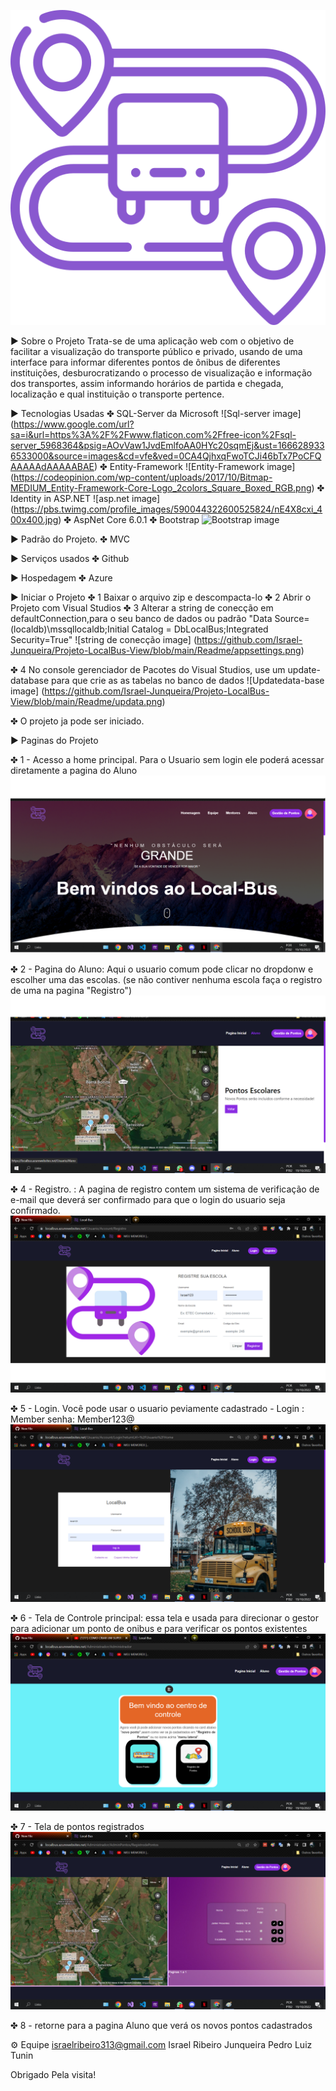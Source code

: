 
![Logo do projeto ](https://github.com/Israel-Junqueira/Projeto-LocalBus-View/blob/main/Readme/bus.png)


▶ Sobre o Projeto
Trata-se de uma aplicação web com o objetivo de facilitar a visualização do transporte público e privado, usando de uma interface para informar diferentes 
pontos de ônibus de diferentes instituições, desburocratizando o processo de visualização e informação dos transportes, assim informando horários de
partida e chegada, localização e qual instituição o transporte pertence.  


▶ Tecnologias Usadas
  ✤ SQL-Server da Microsoft  ![Sql-server image] (https://www.google.com/url?sa=i&url=https%3A%2F%2Fwww.flaticon.com%2Ffree-icon%2Fsql-server_5968364&psig=AOvVaw1JvdEmlfoAA0HYc20sqmEj&ust=1666289336533000&source=images&cd=vfe&ved=0CA4QjhxqFwoTCJi46bTx7PoCFQAAAAAdAAAAABAE)
  ✤ Entity-Framework   ![Entity-Framework image]  (https://codeopinion.com/wp-content/uploads/2017/10/Bitmap-MEDIUM_Entity-Framework-Core-Logo_2colors_Square_Boxed_RGB.png)
  ✤ Identity in ASP.NET  ![asp.net image] (https://pbs.twimg.com/profile_images/590044322600525824/nE4X8cxi_400x400.jpg)
  ✤ AspNet Core 6.0.1
  ✤ Bootstrap  ![Bootstrap image](https://www.google.com/url?sa=i&url=https%3A%2F%2Fcommons.wikimedia.org%2Fwiki%2FFile%3ABootstrap_logo.svg&psig=AOvVaw2_qx5W7TWrHU0oIuof9-Ul&ust=1666289437731000&source=images&cd=vfe&ved=0CA4QjhxqFwoTCNCti-Xx7PoCFQAAAAAdAAAAABAE)

▶ Padrão do Projeto.
  ✤ MVC

▶ Serviços usados
  ✤ Github

▶ Hospedagem
  ✤ Azure

▶ Iniciar o Projeto
  ✤ 1 Baixar o arquivo zip e descompacta-lo 
  ✤ 2 Abrir o Projeto com Visual Studios
  ✤ 3 Alterar a string de conecção em defaultConnection,para o seu banco de dados ou padrão 
  "Data Source=(localdb)\\mssqllocaldb;Initial Catalog = DbLocalBus;Integrated Security=True"
  ![string de conecção image] (https://github.com/Israel-Junqueira/Projeto-LocalBus-View/blob/main/Readme/appsettings.png)
  
  ✤ 4 No console gerenciador de Pacotes do Visual Studios, use um update-database para que crie as as tabelas no banco de dados
 ![Updatedata-base image] (https://github.com/Israel-Junqueira/Projeto-LocalBus-View/blob/main/Readme/updata.png)
  
  ✤ O projeto ja pode ser iniciado.

▶ Paginas do Projeto

  ✤ 1 - Acesso a home principal. Para o Usuario sem login ele poderá acessar diretamente a pagina do Aluno
  ![Homepage image](https://github.com/Israel-Junqueira/Projeto-LocalBus-View/blob/main/Readme/home.png)

  ✤ 2 - Pagina do Aluno: Aqui o usuario comum pode clicar no dropdonw e escolher uma das escolas. (se não contiver nenhuma escola faça o registro de uma na pagina "Registro")
  ![Login](https://github.com/Israel-Junqueira/Projeto-LocalBus-View/blob/main/Readme/Aluno.png)

  ✤ 4 - Registro. : A pagina de registro contem um sistema de verificação de e-mail que deverá ser confirmado para que o login do usuario seja confirmado.
  ![Sign up](https://github.com/Israel-Junqueira/Projeto-LocalBus-View/blob/main/Readme/Registro.png)

  ✤ 5 - Login.  Você pode usar o usuario peviamente cadastrado - Login : Member senha:  Member123@
  ![Dashboard](https://github.com/Israel-Junqueira/Projeto-LocalBus-View/blob/main/Readme/login.png)

  ✤ 6 - Tela de Controle principal: essa tela e usada para direcionar o gestor para adicionar um ponto de onibus e para verificar os pontos existentes
  ![Dashboard](https://github.com/Israel-Junqueira/Projeto-LocalBus-View/blob/main/Readme/Administra%C3%A7%C3%A3o.png)

  ✤ 7  - Tela de pontos registrados
  ![Search tab](https://github.com/Israel-Junqueira/Projeto-LocalBus-View/blob/main/Readme/PontosRegistrados.png)

  ✤ 8 - retorne para a pagina Aluno que verá os novos pontos cadastrados

  ⚙️ Equipe
      israelribeiro313@gmail.com
      Israel Ribeiro Junqueira
      Pedro Luiz Tunin

 Obrigado Pela visita!
